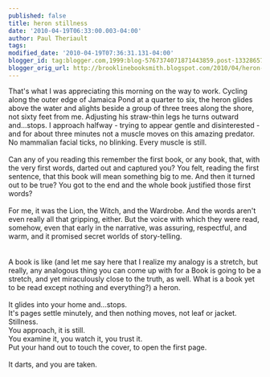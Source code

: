```yaml
---
published: false
title: heron stillness
date: '2010-04-19T06:33:00.003-04:00'
author: Paul Theriault
tags: 
modified_date: '2010-04-19T07:36:31.131-04:00'
blogger_id: tag:blogger.com,1999:blog-5767374071871443859.post-133286577118158239
blogger_orig_url: http://brooklinebooksmith.blogspot.com/2010/04/heron-stillness.html
---
```


That's what I was appreciating this morning on the way to work. Cycling along the outer edge of Jamaica Pond at a quarter to six, the heron glides above the water and alights beside a group of three trees along the shore, not sixty feet from me. Adjusting his straw-thin legs he turns outward and...stops. I approach halfway - trying to appear gentle and disinterested - and for about three minutes not a muscle moves on this amazing predator. No mammalian facial ticks, no blinking. Every muscle is still.<br /><br />Can any of you reading this remember the first book, or any book, that, with the very first words, darted out and captured you? You felt, reading the first sentence, that this book will mean something big to me. And then it turned out to be true? You got to the end and the whole book justified those first words?<br /><br />For me, it was the Lion, the Witch, and the Wardrobe. And the words aren't even really all that gripping, either. But the voice with which they were read, somehow, even that early in the narrative, was assuring, respectful, and warm, and it promised secret worlds of story-telling.<br /><br /><br />A book is like (and let me say here that I realize my analogy is a stretch, but really, any analogous thing you can come up with for a Book is going to be a stretch, and yet miraculously close to the truth, as well. What is a book yet to be read except nothing and everything?) a heron.<br /><br />It glides into your home and...stops.<br />It's pages settle minutely, and then nothing moves, not leaf or jacket. <br />Stillness.<br />You approach, it is still.<br />You examine it, you watch it, you trust it.<br />Put your hand out to touch the cover, to open the first page. <br /><br />It darts, and you are taken.